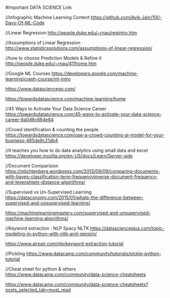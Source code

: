 #Important DATA SCIENCE Link

//Infographic Machine Learning Content
https://github.com/Avik-Jain/100-Days-Of-ML-Code

//Linear Regression
http://people.duke.edu/~rnau/regintro.htm

//Assumptions of Linear Regression
http://www.statisticssolutions.com/assumptions-of-linear-regression/

//how to choose Prediction Models & Refine it
http://people.duke.edu/~rnau/411home.htm

//Google ML Courses
https://developers.google.com/machine-learning/crash-course/ml-intro

https://www.datasciencego.com/

https://towardsdatascience.com/machine-learning/home

//45 Ways to Activate Your Data Science Career
https://towardsdatascience.com/45-ways-to-activate-your-data-science-career-6a0d9c664e84

//Crowd identification & counting the people
https://towardsdatascience.com/use-a-crowd-counting-ai-model-for-your-business-485da9c21db4


//it teaches you how to do data analytics using small data and excel
https://developer.mozilla.org/en-US/docs/Learn/Server-side


//Document Comparision
https://mlichtenberg.wordpress.com/2013/09/09/comparing-documents-with-bayes-classification-term-frequencyinverse-document-frequency-and-levenshtein-distance-algorithms/


//Supervised vs Un-Supervised Learning
https://dataconomy.com/2015/01/whats-the-difference-between-supervised-and-unsupervised-learning/

https://machinelearningmastery.com/supervised-and-unsupervised-machine-learning-algorithms/


//Keyword extraction : NLP Spacy NLTK
https://datascienceplus.com/topic-modeling-in-python-with-nltk-and-gensim/

https://www.airpair.com/nlp/keyword-extraction-tutorial


//Pickling
https://www.datacamp.com/community/tutorials/pickle-python-tutorial

//Cheat sheet for python & others
https://www.datacamp.com/community/data-science-cheatsheets

https://www.datacamp.com/community/data-science-cheatsheets?posts_selected_tab=must_read

